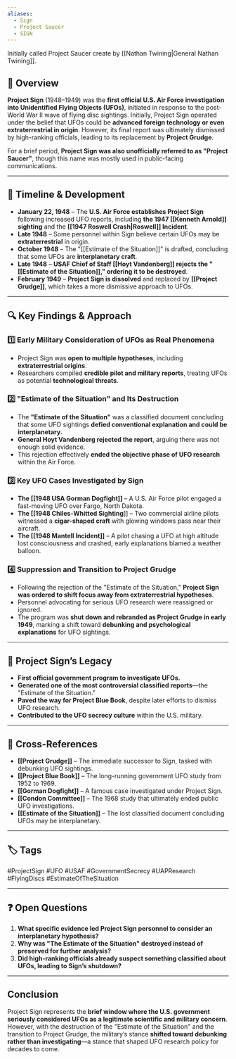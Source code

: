 ```yaml
---
aliases:
  - Sign
  - Project Saucer
  - SIGN
---
```

Initially called Project Saucer create by [[Nathan Twining|General Nathan Twining]].
## **📌 Overview**

**Project Sign** (1948–1949) was the **first official U.S. Air Force investigation into Unidentified Flying Objects (UFOs)**, initiated in response to the post-World War II wave of flying disc sightings. Initially, Project Sign operated under the belief that UFOs could be **advanced foreign technology or even extraterrestrial in origin**. However, its final report was ultimately dismissed by high-ranking officials, leading to its replacement by **Project Grudge**.

For a brief period, **Project Sign was also unofficially referred to as "Project Saucer"**, though this name was mostly used in public-facing communications.

---

## **📅 Timeline & Development**

- **January 22, 1948** – The **U.S. Air Force establishes Project Sign** following increased UFO reports, including **the 1947 [[Kenneth Arnold]] sighting** and the **[[1947 Roswell Crash|Roswell]] Incident**.
- **Late 1948** – Some personnel within Sign believe certain UFOs may be **extraterrestrial** in origin.
- **October 1948** – The "[[Estimate of the Situation]]" is drafted, concluding that some UFOs are **interplanetary craft**.
- **Late 1948** – **USAF Chief of Staff [[Hoyt Vandenberg]] rejects the "[[Estimate of the Situation]]," ordering it to be destroyed**.
- **February 1949** – **Project Sign is dissolved** and replaced by **[[Project Grudge]]**, which takes a more dismissive approach to UFOs.

---

## **🔍 Key Findings & Approach**

### **1️⃣ Early Military Consideration of UFOs as Real Phenomena**

- Project Sign was **open to multiple hypotheses**, including **extraterrestrial origins**.
- Researchers compiled **credible pilot and military reports**, treating UFOs as potential **technological threats**.

### **2️⃣ "Estimate of the Situation" and Its Destruction**

- The **"Estimate of the Situation"** was a classified document concluding that some UFO sightings **defied conventional explanation and could be interplanetary.**
- **General Hoyt Vandenberg rejected the report**, arguing there was not enough solid evidence.
- This rejection effectively **ended the objective phase of UFO research** within the Air Force.

### **3️⃣ Key UFO Cases Investigated by Sign**

- **The [[1948 USA Gorman Dogfight]]** – A U.S. Air Force pilot engaged a fast-moving UFO over Fargo, North Dakota.
- **The [[1948 Chiles-Whitted Sighting**]] – Two commercial airline pilots witnessed a **cigar-shaped craft** with glowing windows pass near their aircraft.
- **The [[1948 Mantell Incident]]** – A pilot chasing a UFO at high altitude lost consciousness and crashed; early explanations blamed a weather balloon.

### **4️⃣ Suppression and Transition to Project Grudge**

- Following the rejection of the "Estimate of the Situation," **Project Sign was ordered to shift focus away from extraterrestrial hypotheses**.
- Personnel advocating for serious UFO research were reassigned or ignored.
- The program was **shut down and rebranded as Project Grudge in early 1949**, marking a shift toward **debunking and psychological explanations** for UFO sightings.

---

## **📜 Project Sign’s Legacy**

- **First official government program to investigate UFOs.**
- **Generated one of the most controversial classified reports**—the "Estimate of the Situation."
- **Paved the way for Project Blue Book**, despite later efforts to dismiss UFO research.
- **Contributed to the UFO secrecy culture** within the U.S. military.

---

## **🔗 Cross-References**

- **[[Project Grudge]]** – The immediate successor to Sign, tasked with debunking UFO sightings.
- **[[Project Blue Book]]** – The long-running government UFO study from 1952 to 1969.
- **[[Gorman Dogfight]]** – A famous case investigated under Project Sign.
- **[[Condon Committee]]** – The 1968 study that ultimately ended public UFO investigations.
- **[[Estimate of the Situation]]** – The lost classified document concluding UFOs may be interplanetary.

---

## **🏷 Tags**

#ProjectSign #UFO #USAF #GovernmentSecrecy #UAPResearch #FlyingDiscs #EstimateOfTheSituation

---

## **❓ Open Questions**

1. **What specific evidence led Project Sign personnel to consider an interplanetary hypothesis?**
2. **Why was "The Estimate of the Situation" destroyed instead of preserved for further analysis?**
3. **Did high-ranking officials already suspect something classified about UFOs, leading to Sign’s shutdown?**

---

## **Conclusion**

Project Sign represents the **brief window where the U.S. government seriously considered UFOs as a legitimate scientific and military concern**. However, with the destruction of the "Estimate of the Situation" and the transition to Project Grudge, the military’s stance **shifted toward debunking rather than investigating**—a stance that shaped UFO research policy for decades to come.